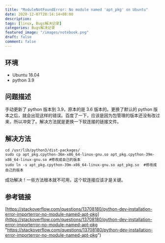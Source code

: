 ```yaml
---
title: "ModuleNotFoundError: No module named 'apt_pkg' on Ubuntu"
date: 2020-12-07T20:14:14+08:00
description:
tags: [linux, Bugs解决记录]
categories: Bugs解决记录
featured_image: "/images/notebook.png"
draft: false
comment: false
---
```


## 环境

- Ubuntu 18.04
- python 3.9

## 问题描述

手动更新了 python 版本到 3.9，原本的是 3.6 版本的。更换了默认的 python 版本之后，就会出现这样的错误。百度了一下，应该是因为包管理的版本还没有改过来，所以冲突了。解决方法就是更换一下软连接的链接文件。

## 解决方法

```
cd /usr/lib/python3/dist-packages/
sudo cp apt_pkg.cpython-36m-x86_64-linux-gnu.so apt_pkg.cpython-39m-x86_64-linux-gnu.so #修改成自己的版本
sudo ln -s apt_pkg.cpython-39m-x86_64-linux-gnu.so apt_pkg.so  #修改成自己的版本
```

成功解决！一些方法根本就不可用，这个软连接应该才是关键。

## 参考链接

[https://stackoverflow.com/questions/13708180/python-dev-installation-error-importerror-no-module-named-apt-pkg](https://stackoverflow.com/questions/13708180/python-dev-installation-error-importerror-no-module-named-apt-pkg "https://stackoverflow.com/questions/13708180/python-dev-installation-error-importerror-no-module-named-apt-pkg")

​
